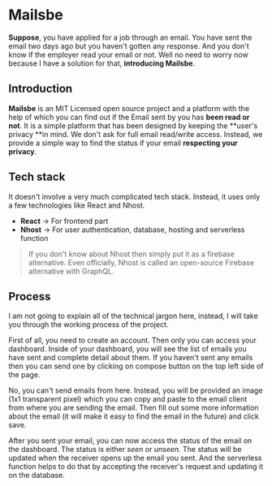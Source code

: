 # Mailsbe

**Suppose**, you have applied for a job through an email. You have sent the email two days ago but you haven't gotten any response. And you don't know if the employer read your email or not. Well no need to worry now because I have a solution for that, **introducing Mailsbe**.

## Introduction

**Mailsbe** is an MIT Licensed open source project and a platform with the help of which you can find out if the Email sent by you has **been read or not**. It is a simple platform that has been designed by keeping the **user's privacy **in mind. We don't ask for full email read/write access. Instead, we provide a simple way to find the status if your email **respecting your privacy**.

## Tech stack

It doesn't involve a very much complicated tech stack. Instead, it uses only a few technologies like React and Nhost.

- **React** -> For frontend part
- **Nhost** -> For user authentication, database, hosting and serverless function

> If you don't know about Nhost then simply put it as a firebase alternative. Even officially, Nhost is called an open-source Firebase alternative with GraphQL.

## Process

I am not going to explain all of the technical jargon here, instead, I will take you through the working process of the project.

First of all, you need to create an account. Then only you can access your dashboard. Inside of your dashboard, you will see the list of emails you have sent and complete detail about them. If you haven't sent any emails then you can send one by clicking on compose button on the top left side of the page.

No, you can't send emails from here. Instead, you will be provided an image (1x1 transparent pixel) which you can copy and paste to the email client from where you are sending the email. Then fill out some more information about the email (it will make it easy to find the email in the future) and click save.

After you sent your email, you can now access the status of the email on the dashboard. The status is either _seen_ or _unseen_. The status will be updated when the receiver opens up the email you sent. And the serverless function helps to do that by accepting the receiver's request and updating it on the database.
